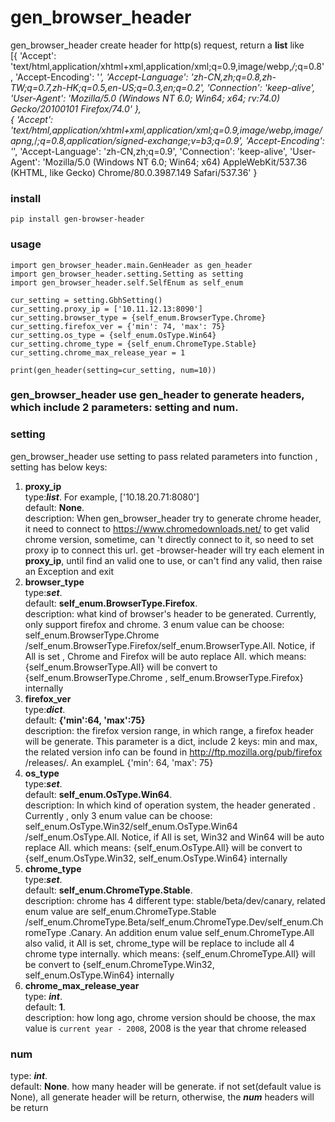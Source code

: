 # gen_browser_header
gen_browser_header create header for http(s) request, return a **list** like    
[{
	'Accept': 'text/html,application/xhtml+xml,application/xml;q=0.9,image/webp,*/*;q=0.8',
	'Accept-Encoding': '*',
	'Accept-Language': 'zh-CN,zh;q=0.8,zh-TW;q=0.7,zh-HK;q=0.5,en-US;q=0.3,en;q=0.2',
	'Connection': 'keep-alive',
	'User-Agent': 'Mozilla/5.0 (Windows NT 6.0; Win64; x64; rv:74.0) Gecko/20100101 Firefox/74.0'
},     
{
	'Accept': 'text/html,application/xhtml+xml,application/xml;q=0.9,image/webp,image/apng,*/*;q=0.8,application/signed-exchange;v=b3;q=0.9',
	'Accept-Encoding': '*',
	'Accept-Language': 'zh-CN,zh;q=0.9',
	'Connection': 'keep-alive',
	'User-Agent': 'Mozilla/5.0 (Windows NT 6.0; Win64; x64) AppleWebKit/537.36 (KHTML, like Gecko) Chrome/80.0.3987.149 Safari/537.36'
}       
### install
`pip install gen-browser-header`
### usage
`import gen_browser_header.main.GenHeader as gen_header`  
`import gen_browser_header.setting.Setting as setting`    
`import gen_browser_header.self.SelfEnum as self_enum`  

`cur_setting = setting.GbhSetting()`  
`cur_setting.proxy_ip = ['10.11.12.13:8090']`   
`cur_setting.browser_type = {self_enum.BrowserType.Chrome}`  
`cur_setting.firefox_ver = {'min': 74, 'max': 75}`  
`cur_setting.os_type = {self_enum.OsType.Win64}`  
`cur_setting.chrome_type = {self_enum.ChromeType.Stable}`  
`cur_setting.chrome_max_release_year = 1`  

`print(gen_header(setting=cur_setting, num=10))`

### gen_browser_header use gen_header to generate headers, which include 2 parameters: setting and num.  
### setting
gen_browser_header use setting to pass related parameters into function
, setting has below keys:  
1. **proxy_ip**  
type:***list***. For example, [\'10.18.20.71:8080\']  
default: **None**.   
description: When gen_browser_header try to generate
 chrome
 header, it
 need to
 connect to
 https://www.chromedownloads.net/ to get valid chrome version, sometime, can
 't directly connect to it, so need to set proxy ip to connect this url. get
 -browser-header will try each element in **proxy_ip**, until find an valid
  one to use, or can't find any valid, then raise an Exception and exit  
2. **browser_type**  
  type:***set***.  
  default: **self_enum.BrowserType.Firefox**.   
  description: what kind of browser's header to be generated. Currently, only
   support
   firefox
   and chrome. 3 enum value can be choose: self_enum.BrowserType.Chrome
   /self_enum.BrowserType.Firefox/self_enum.BrowserType.All. Notice, if All is
    set
   , Chrome and Firefox will be auto replace All. which means: {self_enum.BrowserType.All} will be convert to
      {self_enum.BrowserType.Chrome
   , self_enum.BrowserType.Firefox} internally  
3. **firefox_ver**  
  type:***dict***.   
  default: **{'min':64, 'max':75}**  
  description: the firefox version range, in which range, a firefox header
   will be
   generate. This parameter is a dict, include 2 keys: min and max, the
    related version info can be found in http://ftp.mozilla.org/pub/firefox
    /releases/. An exampleL {'min': 64, 'max': 75}  
4. **os_type**    
   type:***set***.  
   default: **self_enum.OsType.Win64**.    
   description: In which kind of operation system, the header generated
   . Currently
   , only 3
    enum value can be choose:  self_enum.OsType.Win32/self_enum.OsType.Win64
    /self_enum.OsType.All. Notice, if All is set, Win32 and Win64 will be
     auto replace All. which means: {self_enum.OsType.All} will be convert to
      {self_enum.OsType.Win32, self_enum.OsType.Win64} internally  
5. **chrome_type**    
type:***set***.   
default: **self_enum.ChromeType.Stable**.  
description: chrome has 4 different type: stable/beta/dev/canary, related
 enum value are
 self_enum.ChromeType.Stable
/self_enum.ChromeType.Beta/self_enum.ChromeType.Dev/self_enum.ChromeType
.Canary. An addition enum value self_enum.ChromeType.All also valid, it All
 is set, chrome_type will be replace to include all 4 chrome type internally. which means: {self_enum.ChromeType.All} will be convert to
      {self_enum.ChromeType.Win32, self_enum.OsType.Win64} internally  
6. **chrome_max_release_year**    
type: ***int***.   
default: **1**.  
description: how long ago, chrome version should be choose, the max value is
 `current year - 2008`, 2008 is the year that chrome released
 
 ### num
 type: ***int***.  
 default: **None**. 
 how many header will be generate. if not set(default value is None), all
  generate header will be return, otherwise, the ***num*** headers will be
   return
